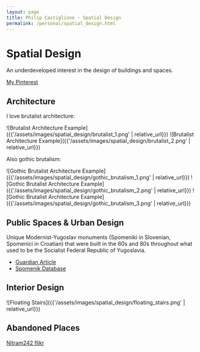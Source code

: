 ```yaml
---
layout: page
title: Philip Castiglione - Spatial Design
permalink: /personal/spatial_design.html
---
```


# Spatial Design

An underdeveloped interest in the design of buildings and spaces.

[My Pinterest](https://au.pinterest.com/philipcastiglione/)

## Architecture

I love brutalist architecture:

![Brutalist Architecture Example]({{'/assets/images/spatial_design/brutalist_1.png' | relative_url}})
![Brutalist Architecture Example]({{'/assets/images/spatial_design/brutalist_2.png' | relative_url}})

Also gothic brutalism:

![Gothic Brutalist Architecture Example]({{'/assets/images/spatial_design/gothic_brutalism_1.png' | relative_url}})
![Gothic Brutalist Architecture Example]({{'/assets/images/spatial_design/gothic_brutalism_2.png' | relative_url}})
![Gothic Brutalist Architecture Example]({{'/assets/images/spatial_design/gothic_brutalism_3.png' | relative_url}})

## Public Spaces & Urban Design

Unique Modernist-Yugoslav monuments (Spomeniki in Slovenian, Spomenici in Croatian) that were built in the 60s and 80s throughout what used to be the Socialist Federal Republic of Yugoslavia.

* [Guardian Article](https://www.theguardian.com/artanddesign/photography-blog/2013/jun/18/spomeniks-war-monuments-former-yugoslavia-photography)
* [Spomenik Database](https://www.spomenikdatabase.org/)

## Interior Design

![Floating Stairs]({{'/assets/images/spatial_design/floating_stairs.png' | relative_url}})

## Abandoned Places

[Nitram242 flikr](https://www.flickr.com/photos/25165196@N08/)
